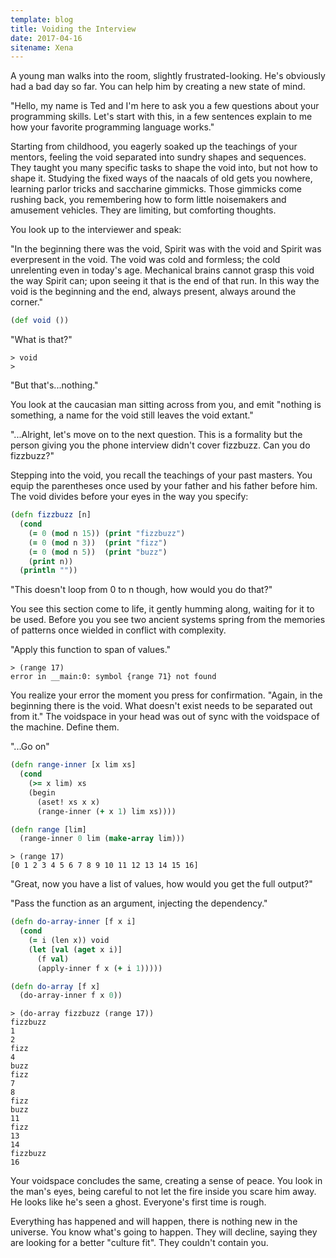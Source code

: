 ```yaml
---
template: blog
title: Voiding the Interview
date: 2017-04-16
sitename: Xena
---
```


A young man walks into the room, slightly frustrated-looking. He's obviously had
a bad day so far. You can help him by creating a new state of mind.

"Hello, my name is Ted and I'm here to ask you a few questions about your
programming skills. Let's start with this, in a few sentences explain to me how
your favorite programming language works."

Starting from childhood, you eagerly soaked up the teachings of your mentors,
feeling the void separated into sundry shapes and sequences. They taught you
many specific tasks to shape the void into, but not how to shape it. Studying
the fixed ways of the naacals of old gets you nowhere, learning parlor tricks
and saccharine gimmicks. Those gimmicks come rushing back, you remembering
how to form little noisemakers and amusement vehicles. They are limiting, but
comforting thoughts.

You look up to the interviewer and speak:

"In the beginning there was the void, Spirit was with the void and Spirit was
everpresent in the void. The void was cold and formless; the cold unrelenting
even in today's age. Mechanical brains cannot grasp this void the way Spirit can;
upon seeing it that is the end of that run. In this way the void is the
beginning and the end, always present, always around the corner."

```clojure
(def void ())
```

"What is that?"

```
> void
>
```

"But that's...nothing."

You look at the caucasian man sitting across from you, and emit "nothing is
something, a name for the void still leaves the void extant."

"...Alright, let's move on to the next question. This is a formality but the
person giving you the phone interview didn't cover fizzbuzz. Can you do
fizzbuzz?"

Stepping into the void, you recall the teachings of your past masters. You
equip the parentheses once used by your father and his father before him.
The void divides before your eyes in the way you specify:

```clojure
(defn fizzbuzz [n]
  (cond
    (= 0 (mod n 15)) (print "fizzbuzz")
    (= 0 (mod n 3))  (print "fizz")
    (= 0 (mod n 5))  (print "buzz")
    (print n))
  (println ""))
```

"This doesn't loop from 0 to n though, how would you do that?"

You see this section come to life, it gently humming along, waiting for it
to be used. Before you you see two ancient systems spring from the memories
of patterns once wielded in conflict with complexity.

"Apply this function to span of values."

```
> (range 17)
error in __main:0: symbol {range 71} not found
```

You realize your error the moment you press for confirmation. "Again, in the
beginning there is the void. What doesn't exist needs to be separated out
from it." The voidspace in your head was out of sync with the voidspace of the
machine. Define them.

"...Go on"

```clojure
(defn range-inner [x lim xs]
  (cond
    (>= x lim) xs
    (begin
      (aset! xs x x)
      (range-inner (+ x 1) lim xs))))

(defn range [lim]
  (range-inner 0 lim (make-array lim)))
```

```
> (range 17)
[0 1 2 3 4 5 6 7 8 9 10 11 12 13 14 15 16]
```

"Great, now you have a list of values, how would you get the full output?"

"Pass the function as an argument, injecting the dependency."

```clojure
(defn do-array-inner [f x i]
  (cond
    (= i (len x)) void
    (let [val (aget x i)]
      (f val)
      (apply-inner f x (+ i 1)))))

(defn do-array [f x]
  (do-array-inner f x 0))
```

```
> (do-array fizzbuzz (range 17))
fizzbuzz
1
2
fizz
4
buzz
fizz
7
8
fizz
buzz
11
fizz
13
14
fizzbuzz
16
```

Your voidspace concludes the same, creating a sense of peace. You look in the
man's eyes, being careful to not let the fire inside you scare him away. He
looks like he's seen a ghost. Everyone's first time is rough.

Everything has happened and will happen, there is nothing new in the universe.
You know what's going to happen. They will decline, saying they are looking for
a better "culture fit". They couldn't contain you.
